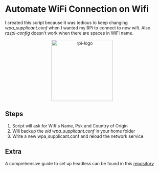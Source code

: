 # Automate WiFi Connection on Wifi

I created this script because it was tedious to keep changing
_wpa_supplicant.conf_ when I wanted my RPi to connect to new wifi. Also
_raspi-config_ doesn't work when there are spaces in WiFi name.

<p align="center">
<img src="https://camo.githubusercontent.com/301d35c4fd5628d173333b4824a5648842408cee5cb545f8069c408e280bbabd/68747470733a2f2f63646e332e69636f6e66696e6465722e636f6d2f646174612f69636f6e732f6c6f676f732d616e642d6272616e64732d61646f62652f3531322f3237325f5261737062657272795f50692d3531322e706e67" width=200 alt="rpi-logo">
</p>

## Steps

1. Script will ask for Wifi's Name, Psk and Country of Origin
2. Will backup the _old wpa_supplicant.conf_ in your home folder
3. Write a new wpa_supplicant.conf and reload the network service

## Extra

A comprehensive guide to set up headless can be found in this
[repository](https://github.com/sraodev/raspberry-pi-headless-setup)
